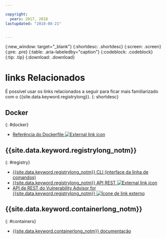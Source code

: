 ```yaml
---

copyright:
  years: 2017, 2018
lastupdated: "2018-08-21"


---
```


{:new_window: target="_blank"}
{:shortdesc: .shortdesc}
{:screen: .screen}
{:pre: .pre}
{:table: .aria-labeledby="caption"}
{:codeblock: .codeblock}
{:tip: .tip}
{:download: .download}


# links Relacionados

É possível usar os links relacionados a seguir para ficar mais familiarizado com o {{site.data.keyword.registrylong}}.
{: shortdesc}

## Docker
{: #docker}

<ul>
<li><a href="http://docs.docker.com/engine/reference/builder/" target="_blank">Referência do Dockerfile <img src="../../icons/launch-glyph.svg" alt="External link icon"></a>
</ul>

## {{site.data.keyword.registrylong_notm}}
{: #registry}



<ul>
  <li><a href="registry_cli.html" target="_blank">{{site.data.keyword.registrylong_notm}} CLI (interface da linha de comandos)</a></li>
<li><a href="https://console.bluemix.net/apidocs/container-registry/registry" target="_blank">{{site.data.keyword.registrylong_notm}} API REST <img src="../../icons/launch-glyph.svg" alt="External link icon"></a></li>
<li><a href="https://console.bluemix.net/apidocs/container-registry/va" target="_blank">API de REST do Vulnerability Advisor for {{site.data.keyword.registrylong_notm}} <img src="../../icons/launch-glyph.svg" alt="Ícone de link externo"></a></li>
</ul>

## {{site.data.keyword.containerlong_notm}}
{: #containers}

* [{{site.data.keyword.containerlong_notm}} documentação](/docs/containers/container_index.html#container_index)
